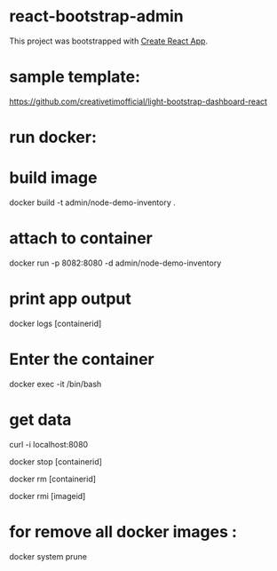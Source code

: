 # react-bootstrap-admin
This project was bootstrapped with [Create React App](https://github.com/facebook/create-react-app).

# sample template:
https://github.com/creativetimofficial/light-bootstrap-dashboard-react

# run docker:

# build image
docker build -t admin/node-demo-inventory .

# attach to container
docker run -p 8082:8080 -d admin/node-demo-inventory

# print app output
docker logs [containerid]

# Enter the container
docker exec -it <container id> /bin/bash

# get data
curl -i localhost:8080

docker stop [containerid]

docker rm [containerid]

docker rmi [imageid]

# for remove all docker images <none>:
docker system prune